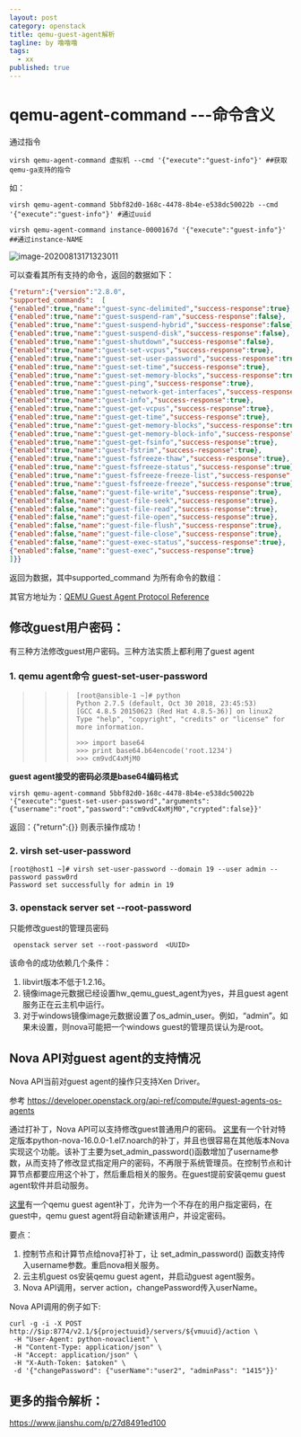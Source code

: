 ```yaml
---
layout: post
category: openstack
title: qemu-guest-agent解析
tagline: by 噜噜噜
tags: 
  - xx
published: true
---
```




<!--more-->

# qemu-agent-command ---命令含义

通过指令

```
virsh qemu-agent-command 虚拟机 --cmd '{"execute":"guest-info"}' ##获取qemu-ga支持的指令
```

如：

```
virsh qemu-agent-command 5bbf82d0-168c-4478-8b4e-e538dc50022b --cmd '{"execute":"guest-info"}' #通过uuid

virsh qemu-agent-command instance-0000167d '{"execute":"guest-info"}'  ##通过instance-NAME
```

![image-20200813171323011](D:\个人博客\easywawa.github.io\_posts\openstack\openstack镜像制作\2020--8-13-qemu-ga解析.assets\image-20200813171323011.png)

可以查看其所有支持的命令，返回的数据如下：

```json
{"return":{"version":"2.8.0",
"supported_commands":  [
{"enabled":true,"name":"guest-sync-delimited","success-response":true},{"enabled":true,"name":"guest-sync","success-response":true},
{"enabled":true,"name":"guest-suspend-ram","success-response":false},
{"enabled":true,"name":"guest-suspend-hybrid","success-response":false},
{"enabled":true,"name":"guest-suspend-disk","success-response":false},
{"enabled":true,"name":"guest-shutdown","success-response":false},
{"enabled":true,"name":"guest-set-vcpus","success-response":true},
{"enabled":true,"name":"guest-set-user-password","success-response":true},
{"enabled":true,"name":"guest-set-time","success-response":true},
{"enabled":true,"name":"guest-set-memory-blocks","success-response":true},
{"enabled":true,"name":"guest-ping","success-response":true},
{"enabled":true,"name":"guest-network-get-interfaces","success-response":true},
{"enabled":true,"name":"guest-info","success-response":true},
{"enabled":true,"name":"guest-get-vcpus","success-response":true},
{"enabled":true,"name":"guest-get-time","success-response":true},
{"enabled":true,"name":"guest-get-memory-blocks","success-response":true},
{"enabled":true,"name":"guest-get-memory-block-info","success-response":true},
{"enabled":true,"name":"guest-get-fsinfo","success-response":true},
{"enabled":true,"name":"guest-fstrim","success-response":true},
{"enabled":true,"name":"guest-fsfreeze-thaw","success-response":true},
{"enabled":true,"name":"guest-fsfreeze-status","success-response":true},
{"enabled":true,"name":"guest-fsfreeze-freeze-list","success-response":true},
{"enabled":true,"name":"guest-fsfreeze-freeze","success-response":true},
{"enabled":false,"name":"guest-file-write","success-response":true},
{"enabled":false,"name":"guest-file-seek","success-response":true},
{"enabled":false,"name":"guest-file-read","success-response":true},
{"enabled":false,"name":"guest-file-open","success-response":true},
{"enabled":false,"name":"guest-file-flush","success-response":true},
{"enabled":false,"name":"guest-file-close","success-response":true},
{"enabled":false,"name":"guest-exec-status","success-response":true},
{"enabled":false,"name":"guest-exec","success-response":true}
]}}
```

返回为数据，其中supported_command 为所有命令的数组：

其官方地址为：[QEMU Guest Agent Protocol Reference](https://links.jianshu.com/go?to=https%3A%2F%2Fqemu.weilnetz.de%2Fdoc%2Fqemu-ga-ref.html%23API-Reference)

## 修改guest用户密码：

有三种方法修改guest用户密码。三种方法实质上都利用了guest agent

### 1. qemu agent命令 guest-set-user-password

>>> ```
>>> [root@ansible-1 ~]# python
>>> Python 2.7.5 (default, Oct 30 2018, 23:45:53)
>>> [GCC 4.8.5 20150623 (Red Hat 4.8.5-36)] on linux2
>>> Type "help", "copyright", "credits" or "license" for more information.
>>> 
>>> >>> import base64
>>> >>> print base64.b64encode('root.1234')
>>> >>> cm9vdC4xMjM0
>>> ```
>>>
>>> 

**guest agent接受的密码必须是base64编码格式**

```
virsh qemu-agent-command 5bbf82d0-168c-4478-8b4e-e538dc50022b '{"execute":"guest-set-user-password","arguments":{"username":"root","password":"cm9vdC4xMjM0","crypted":false}}'
```

返回：{"return":{}}  则表示操作成功！



### 2. virsh set-user-password

```
[root@host1 ~]# virsh set-user-password --domain 19 --user admin --password passw0rd
Password set successfully for admin in 19
```

### 3. openstack server set --root-password

只能修改guest的管理员密码

```
 openstack server set --root-password  <UUID>
```

该命令的成功依赖几个条件：

1. libvirt版本不低于1.2.16。
2. 镜像image元数据已经设置hw_qemu_guest_agent为yes，并且guest agent服务正在云主机中运行。
3. 对于windows镜像image元数据设置了os_admin_user。例如，“admin”。如果未设置，则nova可能把一个windows guest的管理员误认为是root。

## Nova API对guest agent的支持情况

Nova API当前对guest agent的操作只支持Xen Driver。

参考 https://developer.openstack.org/api-ref/compute/#guest-agents-os-agents

通过打补丁，Nova API可以支持修改guest普通用户的密码。
[这里](https://gitee.com/wanghuiic/test/blob/19604559484a3ed14e65c290136c836c365810cd/patch-change-guest-userpass.sh)有一个针对特定版本python-nova-16.0.0-1.el7.noarch的补丁，并且也很容易在其他版本Nova实现这个功能。该补丁主要为set_admin_password()函数增加了username参数，从而支持了修改显式指定用户的密码，不再限于系统管理员。在控制节点和计算节点都要应用这个补丁，然后重启相关的服务。在guest提前安装qemu guest agent软件并启动服务。

[这里](https://gitee.com/wanghuiic/test/blob/master/add-user-when-guest-change-password.patch)有一个qemu guest agent补丁，允许为一个不存在的用户指定密码，在guest中，qemu guest agent将自动新建该用户，并设定密码。

要点：

1. 控制节点和计算节点给nova打补丁，让 set_admin_password() 函数支持传入username参数。重启nova相关服务。
2. 云主机guest os安装qemu guest agent，并启动guest agent服务。
3. Nova API调用，server action，changePassword传入userName。

Nova API调用的例子如下:

```
curl -g -i -X POST http://$ip:8774/v2.1/${projectuuid}/servers/${vmuuid}/action \
 -H "User-Agent: python-novaclient" \
 -H "Content-Type: application/json" \
 -H "Accept: application/json" \
 -H "X-Auth-Token: $atoken" \
 -d '{"changePassword": {"userName":"user2", "adminPass": "1415"}}'
```

## 更多的指令解析：

https://www.jianshu.com/p/27d8491ed100